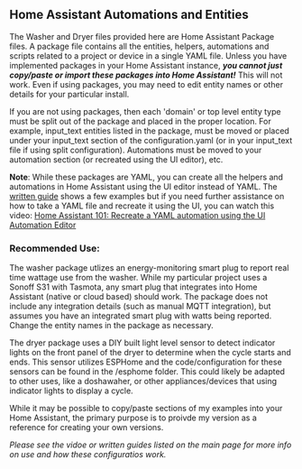 ## Home Assistant Automations and Entities
The Washer and Dryer files provided here are Home Assistant Package files.  A package file contains all the entities, helpers, automations and scripts related to a project or device in a single YAML file.  Unless you have implemented packages in your Home Assistant instance, **_you cannot just copy/paste or import these packages into Home Assistant!_**  This will not work. Even if using packages, you may need to edit entity names or other details for your particular install.

If you are not using packages, then each 'domain' or top level entity type must be split out of the package and placed in the proper location.  For example, input_text entities listed in the package, must be moved or placed under your input_text section of the configuration.yaml (or in your input_text file if using split configuration).  Automations must be moved to your automation section (or recreated using the UI editor), etc.

**Note**: While these packages are YAML, you can create all the helpers and automations in Home Assistant using the UI editor instead of YAML.  The [written guide](https://resinchemtech.blogspot.com/2024/01/washer-dryer-updated.html) shows a few examples but if you need further assistance on how to take a YAML file and recreate it using the UI, you can watch this video: [Home Assistant 101: Recreate a YAML automation using the UI Automation Editor](https://youtu.be/F3YjWCs7Czc)

### Recommended Use:

The washer package utlizes an energy-monitoring smart plug to report real time wattage use from the washer.  While my particular project uses a Sonoff S31 with Tasmota, any smart plug that integrates into Home Assistant (native or cloud based) should work.  The package does not include any integration details (such as manual MQTT integration), but assumes you have an integrated smart plug with watts being reported.  Change the entity names in the package as necessary.

The dryer package uses a DIY built light level sensor to detect indicator lights on the front panel of the dryer to determine when the cycle starts and ends.  This sensor utilizes ESPHome and the code/configuration for these sensors can be found in the /esphome folder.  This could likely be adapted to other uses, like a doshawaher, or other appliances/devices that using indicator lights to display a cycle.

While it may be possible to copy/paste sections of my examples into your Home Assistant, the primary purpose is to proivde my version as a reference for creating your own versions. 

_Please see the vidoe or written guides listed on the main page for more info on use and how these configuratios work._
